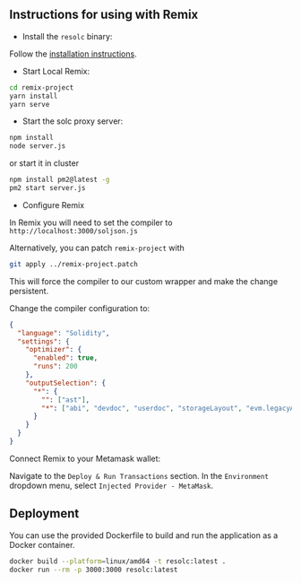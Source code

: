 
## Instructions for using with Remix

- Install the `resolc` binary:

Follow the [installation instructions](https://github.com/xermicus/revive?tab=readme-ov-file#installation).

- Start Local Remix:

```sh
cd remix-project
yarn install
yarn serve
```

- Start the solc proxy server:

```sh
npm install
node server.js
```

or start it in cluster

```sh
npm install pm2@latest -g
pm2 start server.js
```

- Configure Remix

In Remix you will need to set the compiler to
`http://localhost:3000/soljson.js`

Alternatively, you can patch `remix-project` with

```sh
git apply ../remix-project.patch
```

This will force the compiler to our custom wrapper and make the change persistent.

Change the compiler configuration to:

```json
{
  "language": "Solidity",
  "settings": {
    "optimizer": {
      "enabled": true,
      "runs": 200
    },
    "outputSelection": {
      "*": {
        "": ["ast"],
        "*": ["abi", "devdoc", "userdoc", "storageLayout", "evm.legacyAssembly", "evm.deployedBytecode", "evm.methodIdentifiers"]
      }
    }
  }
}
```

Connect Remix to your Metamask wallet:

Navigate to the `Deploy & Run Transactions` section.
In the `Environment` dropdown menu, select `Injected Provider - MetaMask`.

## Deployment

You can use the provided Dockerfile to build and run the application as a Docker container.

```sh
docker build --platform=linux/amd64 -t resolc:latest .
docker run --rm -p 3000:3000 resolc:latest
```
